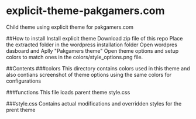 # explicit-theme-pakgamers.com
Child theme using explicit theme for pakgamers.com

##How to install
Install explicit theme
Download zip file of this repo
Place the extracted folder in the wordpress installation folder
Open wordpres dasboard and Aplly "Pakgamers theme"
Open theme options and setup colors to match ones in the colors/style_options.png file. 

##Contents
###colors
This directory contains colors used in this theme and also contians screenshot of theme options using the same colors for configurations

###functions
This file loads parent theme style.css

###style.css
Contains actual modifications and overridden styles for the prent theme
